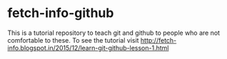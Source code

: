 # fetch-info-github
This is a tutorial repository to teach git and github to people who are not comfortable to these. To see the tutorial visit http://fetch-info.blogspot.in/2015/12/learn-git-github-lesson-1.html
